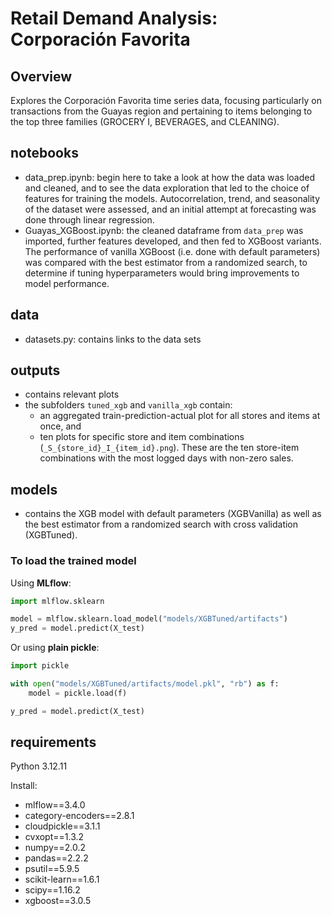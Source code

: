 # Retail Demand Analysis: Corporación Favorita

## Overview
Explores the Corporación Favorita time series data, focusing particularly on transactions from the Guayas region and pertaining to items belonging to the top three families (GROCERY I,  BEVERAGES, and CLEANING). 

## notebooks
- data_prep.ipynb: begin here to take a look at how the data was loaded and cleaned, and to see the data exploration that led to the choice of features for training the models. Autocorrelation, trend, and seasonality of the dataset were assessed, and an initial attempt at forecasting was done through linear regression.
- Guayas_XGBoost.ipynb: the cleaned dataframe from `data_prep` was imported, further features developed, and then fed to XGBoost variants. The performance of vanilla XGBoost (i.e. done with default parameters) was compared with the best estimator from a randomized search, to determine if tuning hyperparameters would bring improvements to model performance.

## data
- datasets.py: contains links to the data sets

## outputs
- contains relevant plots
- the subfolders `tuned_xgb` and `vanilla_xgb` contain:
    - an aggregated train-prediction-actual plot for all stores and items at once, and
    - ten plots for specific store and item combinations (`_S_{store_id}_I_{item_id}.png`). These are the ten store-item combinations with the most logged days with non-zero sales.

## models
- contains the XGB model with default parameters (XGBVanilla) as well as the best estimator from a randomized search with cross validation (XGBTuned).

### To load the trained model

Using **MLflow**:

```python
import mlflow.sklearn

model = mlflow.sklearn.load_model("models/XGBTuned/artifacts")
y_pred = model.predict(X_test)
```

Or using **plain pickle**:

```python
import pickle

with open("models/XGBTuned/artifacts/model.pkl", "rb") as f:
    model = pickle.load(f)

y_pred = model.predict(X_test)
```

## requirements

Python 3.12.11

Install:
- mlflow==3.4.0
- category-encoders==2.8.1
- cloudpickle==3.1.1
- cvxopt==1.3.2
- numpy==2.0.2
- pandas==2.2.2
- psutil==5.9.5
- scikit-learn==1.6.1
- scipy==1.16.2
- xgboost==3.0.5